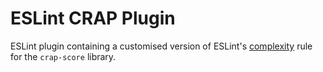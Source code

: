# ESLint CRAP Plugin

ESLint plugin containing a customised version of ESLint's [complexity](https://eslint.org/docs/latest/rules/complexity) rule for the `crap-score` library.
